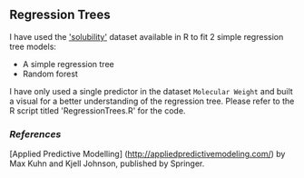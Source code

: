 ## Regression Trees

I have used the ['solubility'](http://appliedpredictivemodeling.com/data) dataset available in R to fit 2 simple regression tree models:
- A simple regression tree
- Random forest

I have only used a single predictor in the dataset `Molecular Weight` and built a visual for a better understanding of the regression tree. Please refer to the R script titled 'RegressionTrees.R' for the code.

### *References*
[Applied Predictive Modelling] (http://appliedpredictivemodeling.com/) by Max Kuhn and Kjell Johnson, published by Springer.
